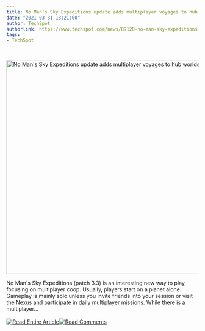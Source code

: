 ```yaml
---
title: No Man's Sky Expeditions update adds multiplayer voyages to hub worlds
date: "2021-03-31 18:21:00"
author: TechSpot
authorlink: https://www.techspot.com/news/89128-no-man-sky-expeditions-update-adds-multiplayer-voyages.html
tags:
- TechSpot
---
```

<a href="https://www.techspot.com/news/89128-no-man-sky-expeditions-update-adds-multiplayer-voyages.html" target="_blank"><img src="https://static.techspot.com/images2/news/ts3_thumbs/2021/03/2021-03-31-ts3_thumbs-fb0.jpg" width="800" height="560" style="padding: 15px 0" title="No Man's Sky Expeditions update adds multiplayer voyages to hub worlds" /></a><br />No Man's Sky Expeditions (patch 3.3) is an interesting new way to play, focusing on multiplayer coop. Usually, players start on a planet alone. Gameplay is mainly solo unless you invite friends into your session or visit the Nexus and participate in daily multiplayer missions. While there is a multiplayer...<br /><br /><a href="https://www.techspot.com/news/89128-no-man-sky-expeditions-update-adds-multiplayer-voyages.html"><img src="https://static.techspot.com/images/rss/rss_buttons_01.png" border="0" alt="Read Entire Article" /></a><a href="https://www.techspot.com/news/89128-no-man-sky-expeditions-update-adds-multiplayer-voyages.html#comments"><img src="https://static.techspot.com/images/rss/rss_buttons_02.png" border="0" alt="Read Comments" /></a><br /><br />